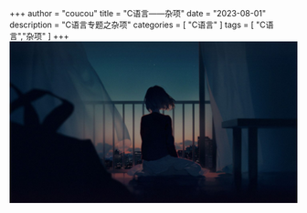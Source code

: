 +++
author = "coucou"
title = "C语言——杂项"
date = "2023-08-01"
description = "C语言专题之杂项"
categories = [
    "C语言"
]
tags = [
    "C语言","杂项"
]
+++
![](1.jpg)
